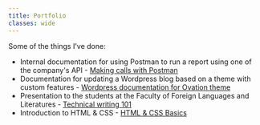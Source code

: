 ```yaml
---
title: Portfolio
classes: wide
---
```


Some of the things I've done:
* Internal documentation for using Postman to run a report using one of the company's API - [Making calls with Postman](postman)
* Documentation for updating a Wordpress blog based on a theme with custom features - [Wordpress documentation for Ovation theme](wordpress-doc)
* Presentation to the students at the Faculty of Foreign Languages and Literatures - [Technical writing 101](technical-writing-101)
* Introduction to HTML & CSS - [HTML & CSS Basics](html-css)
